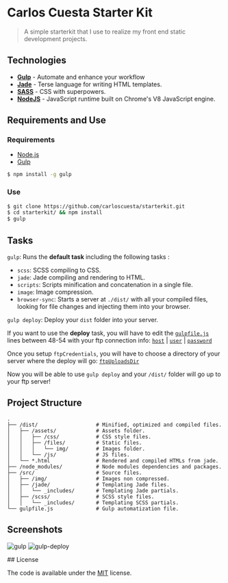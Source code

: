 # Carlos Cuesta Starter Kit

> A simple starterkit that I use to realize my front end static development projects. 

## Technologies 

- [**Gulp**](http://gulpjs.com) - Automate and enhance your workflow
- [**Jade**](http://jade-lang.com) - Terse language for writing HTML templates.
- [**SASS**](http://sass-lang.com) - CSS with superpowers.
- [**NodeJS**](https://nodejs.org) - JavaScript runtime built on Chrome's V8 JavaScript engine.

## Requirements and Use 

### Requirements

- [Node.js](https://nodejs.org/en/)
- [Gulp](http://gulpjs.com)
```bash
$ npm install -g gulp
```

### Use 

```bash
$ git clone https://github.com/carloscuesta/starterkit.git
$ cd starterkit/ && npm install
$ gulp 
```

## Tasks

```gulp```: Runs the **default task** including the following tasks :

- ```scss```: SCSS compiling to CSS.
- ```jade```: Jade compiling and rendering to HTML.
- ```scripts```: Scripts minification and concatenation in a single file.
- ```image```: Image compression.
- ```browser-sync```: Starts a server at ```./dist/``` with all your compiled files, looking for file changes and injecting them into your browser.

```gulp deploy```: Deploy your ```dist``` folder into your server.

If you want to use the **deploy** task, you will have to edit the [```gulpfile.js```](https://github.com/carloscuesta/starterkit/blob/master/gulpfile.js#L48) lines between 48-54 with your ftp connection info: [```host```](https://github.com/carloscuesta/starterkit/blob/master/gulpfile.js#L51) | [```user```](https://github.com/carloscuesta/starterkit/blob/master/gulpfile.js#L52) | [```password```](https://github.com/carloscuesta/starterkit/blob/master/gulpfile.js#L53)

Once you setup ```ftpCredentials```, you will have to choose a directory of your server where the deploy will go: [```ftpUploadsDir```](https://github.com/carloscuesta/starterkit/blob/master/gulpfile.js#L44)

Now you will be able to use ```gulp deploy``` and your ```/dist/``` folder will go up to your ftp server!


## Project Structure

```
.
├── /dist/                   # Minified, optimized and compiled files.
│   ├── /assets/             # Assets folder.
│   │   ├── /css/            # CSS style files.
│   │   ├── /files/          # Static files.
│   │   │   └── img/         # Images folder.
│   │   └── /js/             # JS files.
│   └── *.html               # Rendered and compiled HTMLs from jade.
├── /node_modules/           # Node modules dependencies and packages.
├── /src/                    # Source files.
│   ├── /img/                # Images non compressed.
│   ├── /jade/               # Templating Jade files.
│   │   └── _includes/       # Templating Jade partials.
│   ├── /scss/               # SCSS style files.
│   │   └── _includes/       # Templating SCSS partials.
└── gulpfile.js              # Gulp automatization file.
```

## Screenshots

![gulp](https://cloud.githubusercontent.com/assets/7629661/9824378/ae8ade36-58cc-11e5-875a-86929fadb327.png)
![gulp-deploy](https://cloud.githubusercontent.com/assets/7629661/9824399/cece3d5a-58cc-11e5-9612-697e8a28b57b.png)


## License

The code is available under the [MIT](https://github.com/carloscuesta/starterkit/blob/master/LICENSE) license.